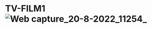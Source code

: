 # TV-FILM1![Web capture_20-8-2022_11254_](https://user-images.githubusercontent.com/54022120/185738959-e9f19eae-05b2-4a47-a202-61ed926aefee.jpeg)
